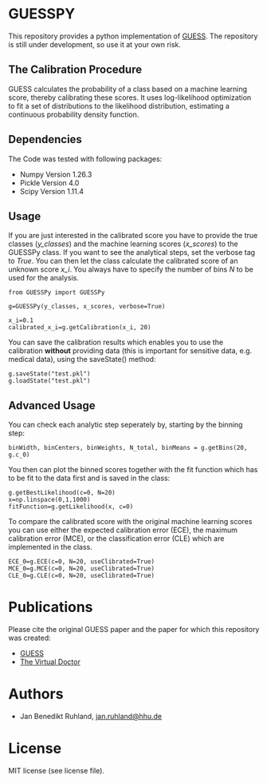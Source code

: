 # GUESSPY
This repository provides a python implementation of [GUESS](https://academic.oup.com/bioinformatics/article/35/14/2458/5216311?login=true). The repository is still under development, so use it at your own risk.

## The Calibration Procedure
GUESS calculates the probability of a class based on a machine learning score, thereby calibrating these scores. It uses log-likelihood optimization to fit a set of distributions to the likelihood distribution, estimating a continuous probability density function.

## Dependencies
The Code was tested with following packages:
   * Numpy Version 1.26.3
   * Pickle Version 4.0
   * Scipy Version 1.11.4
   
## Usage
If you are just interested in the calibrated score you have to provide the true classes (*y_classes*) and the machine learning scores (*x_scores*) to the GUESSPy class. If you want to see the analytical steps, set the verbose tag to *True*. You can then let the class calculate the calibrated score of an unknown score *x_i*. You always have to specify the number of bins *N* to be used for the analysis.

```
from GUESSPy import GUESSPy

g=GUESSPy(y_classes, x_scores, verbose=True)

x_i=0.1
calibrated_x_i=g.getCalibration(x_i, 20)
```
  
You can save the calibration results which enables you to use the calibration **without** providing data (this is important for sensitive data, e.g. medical data), using the saveState() method:

```
g.saveState("test.pkl")
g.loadState("test.pkl")
```

## Advanced Usage
You can check each analytic step seperately by, starting by the binning step:

```
binWidth, binCenters, binWeights, N_total, binMeans = g.getBins(20, g.c_0) 
```
 
You then can plot the binned scores together with the fit function which has to be fit to the data first and is saved in the class:

```
g.getBestLikelihood(c=0, N=20)
x=np.linspace(0,1,1000)
fitFunction=g.getLikelihood(x, c=0)
```

To compare the calibrated score with the original machine learning scores you can use either the expected calibration error (ECE), the maximum calibration error (MCE), or the classification error (CLE) which are implemented in the class.  

```
ECE_0=g.ECE(c=0, N=20, useClibrated=True)
MCE_0=g.MCE(c=0, N=20, useClibrated=True)
CLE_0=g.CLE(c=0, N=20, useClibrated=True)

```
 
# Publications
Please cite the original GUESS paper and the paper for which this repository was created:

   * [GUESS](https://academic.oup.com/bioinformatics/article/35/14/2458/5216311?login=true)
   * [The Virtual Doctor](TODO)
   
# Authors
   * Jan Benedikt Ruhland, jan.ruhland@hhu.de
   
# License
MIT license (see license file). 

